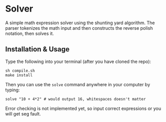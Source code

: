 # Solver
A simple math expression solver using the shunting yard algorithm. The parser tokenizes the math input and then constructs the reverse polish notation, then solves it.

## Installation & Usage
Type the following into your terminal (after you have cloned the repo):
```shell
sh compile.sh
make install
```
Then you can use the `solve` command anywhere in your computer by typing:
```shell
solve "10 + 4*2" # would output 16, whitespaces doesn't matter
```

Error checking is not implemented yet, so input correct expressions or you will get seg fault.